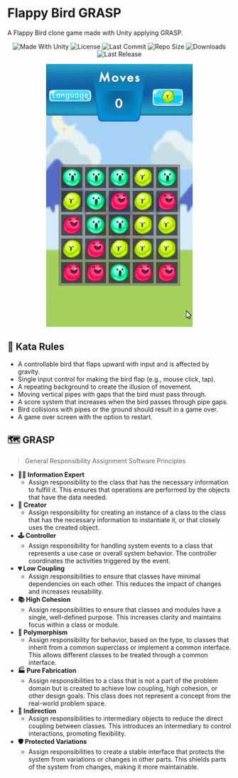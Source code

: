# Flappy Bird GRASP
A Flappy Bird clone game made with Unity applying GRASP.

<p align="center">
  <a>
    <img alt="Made With Unity" src="https://img.shields.io/badge/made%20with-Unity-57b9d3.svg?logo=Unity">
  </a>
  <a>
    <img alt="License" src="https://img.shields.io/github/license/JoanStinson/FlappyBirdGRASP?logo=github">
  </a>
  <a>
    <img alt="Last Commit" src="https://img.shields.io/github/last-commit/JoanStinson/FlappyBirdGRASP?logo=Mapbox&color=orange">
  </a>
  <a>
    <img alt="Repo Size" src="https://img.shields.io/github/repo-size/JoanStinson/FlappyBirdGRASP?logo=VirtualBox">
  </a>
  <a>
    <img alt="Downloads" src="https://img.shields.io/github/downloads/JoanStinson/FlappyBirdGRASP/total?color=brightgreen">
  </a>
  <a>
    <img alt="Last Release" src="https://img.shields.io/github/v/release/JoanStinson/FlappyBirdGRASP?include_prereleases&logo=Dropbox&color=yellow">
  </a>
</p>

<p align="center">
  <img src="https://github.com/JoanStinson/TapMatchMVC/blob/main/preview.gif">
</p>

## 📜 Kata Rules
* A controllable bird that flaps upward with input and is affected by gravity.
* Single input control for making the bird flap (e.g., mouse click, tap).
* A repeating background to create the illusion of movement.
* Moving vertical pipes with gaps that the bird must pass through.
* A score system that increases when the bird passes through pipe gaps.
* Bird collisions with pipes or the ground should result in a game over.
* A game over screen with the option to restart.

## 🗺️ GRASP
> General Responsibility Assignment Software Principles
* **👨‍💻 Information Expert**
    * Assign responsibility to the class that has the necessary information to fulfill it. This ensures that operations are performed by the objects that have the data needed.
* **🎨 Creator**
    * Assign responsibility for creating an instance of a class to the class that has the necessary information to instantiate it, or that closely uses the created object.
* **🕹️ Controller**
    * Assign responsibility for handling system events to a class that represents a use case or overall system behavior. The controller coordinates the activities triggered by the event.
* **💔 Low Coupling**
    * Assign responsibilities to ensure that classes have minimal dependencies on each other. This reduces the impact of changes and increases reusability.
* **📚 High Cohesion**
    * Assign responsibilities to ensure that classes and modules have a single, well-defined purpose. This increases clarity and maintains focus within a class or module.
* **🐤 Polymorphism**
    * Assign responsibility for behavior, based on the type, to classes that inherit from a common superclass or implement a common interface. This allows different classes to be treated through a common interface.
* **🏭 Pure Fabrication**
    * Assign responsibilities to a class that is not a part of the problem domain but is created to achieve low coupling, high cohesion, or other design goals. This class does not represent a concept from the real-world problem space.
* **🚏 Indirection**
    * Assign responsibilities to intermediary objects to reduce the direct coupling between classes. This introduces an intermediary to control interactions, promoting flexibility.
* **🛡️ Protected Variations**
    * Assign responsibilities to create a stable interface that protects the system from variations or changes in other parts. This shields parts of the system from changes, making it more maintainable.
